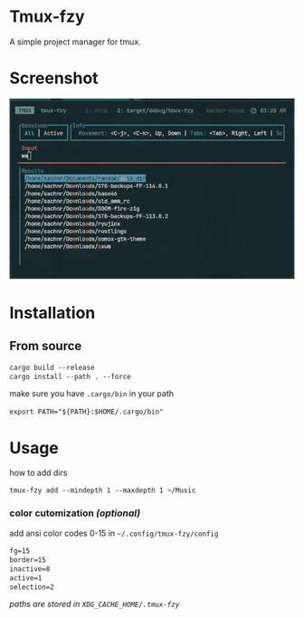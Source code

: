 # Tmux-fzy

A simple project manager for tmux.

# Screenshot

![](./Screenshot.png)

# Installation

## From source

```
cargo build --release
cargo install --path . --force
```

make sure you have `.cargo/bin` in your path

`export PATH="${PATH}:$HOME/.cargo/bin"`

# Usage

how to add dirs

```
tmux-fzy add --mindepth 1 --maxdepth 1 ~/Music
```

### color cutomization _(optional)_

add ansi color codes 0-15 in `~/.config/tmux-fzy/config`

```
fg=15
border=15
inactive=8
active=1
selection=2
```

_paths are stored in `XDG_CACHE_HOME/.tmux-fzy`_
